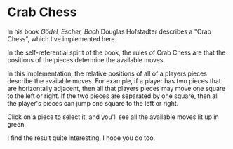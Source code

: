 Crab Chess
=====================

In his book _Gödel, Escher, Bach_ Douglas Hofstadter describes a "Crab Chess", which I've implemented here.

In the self-referential spirit of the book, the rules of Crab Chess are that the positions of the pieces determine the available moves.

In this implementation, the relative positions of all of a players pieces describe the available moves.  For example, if a player has two pieces that are horizontally adjacent, then all that players pieces may move one square to the left or right.  If the two pieces are separated by one square, then all the player's pieces can jump one square to the left or right.

Click on a piece to select it, and you'll see all the available moves lit up in green.

I find the result quite interesting, I hope you do too.
